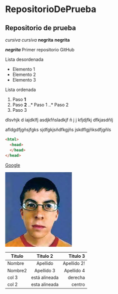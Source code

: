 # RepositorioDePrueba
## Repositorio de prueba
*cursiva* _cursiva_
**negrita** __negrita__

_**negrita**_
Primer repositorio GitHub

Lista desordenada
+ Elemento 1
+ Elemento 2
+ Elemento 3

Lista ordenada
1. Paso **1**
2. Paso **2**
..* Paso 1
..* Paso 2
3. Paso 3

dlsvhjk  d iajdklfj asdjkfñsladkjf ñ j j kfjdjfkj dfkjasdñlj 

afldgdfjgñsjfgks sjdfgkjsñdfkgjñs jskdflgjñksdfjgñls

```html
<html>
  <head>
  </head>
</head>
```
[Google](http://www.google.com "Titulo opcional")

![McLovin](https://github.com/polettex/RepositorioDePrueba/blob/main/mclovinjesucristo.jpg "Imagen de McLovin")

| Titulo | Titulo 2 | Titulo 3 |
|--------|:------------:|----------:|
|Nombre | Apellido| Apellido 2!
|Nombre2| Apellido 3 | Apellido 4|
|col 3 | está alineada| derecha|
|col 2 | esta alineada| centro |
